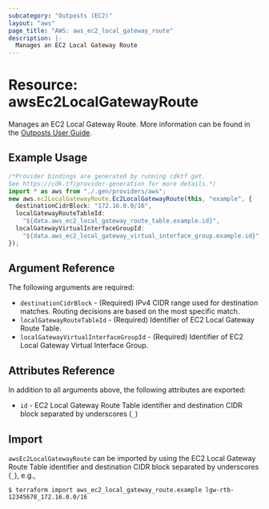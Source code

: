 ```yaml
---
subcategory: "Outposts (EC2)"
layout: "aws"
page_title: "AWS: aws_ec2_local_gateway_route"
description: |-
  Manages an EC2 Local Gateway Route
---
```


# Resource: awsEc2LocalGatewayRoute

Manages an EC2 Local Gateway Route. More information can be found in the [Outposts User Guide](https://docs.aws.amazon.com/outposts/latest/userguide/outposts-networking-components.html#routing).

## Example Usage

```typescript
/*Provider bindings are generated by running cdktf get.
See https://cdk.tf/provider-generation for more details.*/
import * as aws from "./.gen/providers/aws";
new aws.ec2LocalGatewayRoute.Ec2LocalGatewayRoute(this, "example", {
  destinationCidrBlock: "172.16.0.0/16",
  localGatewayRouteTableId:
    "${data.aws_ec2_local_gateway_route_table.example.id}",
  localGatewayVirtualInterfaceGroupId:
    "${data.aws_ec2_local_gateway_virtual_interface_group.example.id}",
});

```

## Argument Reference

The following arguments are required:

* `destinationCidrBlock` - (Required) IPv4 CIDR range used for destination matches. Routing decisions are based on the most specific match.
* `localGatewayRouteTableId` - (Required) Identifier of EC2 Local Gateway Route Table.
* `localGatewayVirtualInterfaceGroupId` - (Required) Identifier of EC2 Local Gateway Virtual Interface Group.

## Attributes Reference

In addition to all arguments above, the following attributes are exported:

* `id` - EC2 Local Gateway Route Table identifier and destination CIDR block separated by underscores (`_`)

## Import

`awsEc2LocalGatewayRoute` can be imported by using the EC2 Local Gateway Route Table identifier and destination CIDR block separated by underscores (`_`), e.g.,

```console
$ terraform import aws_ec2_local_gateway_route.example lgw-rtb-12345678_172.16.0.0/16
```
